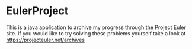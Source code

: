 # EulerProject
This is a java application to archive my progress through the Project Euler site.
If you would like to try solving these problems yourself take a look at https://projecteuler.net/archives
